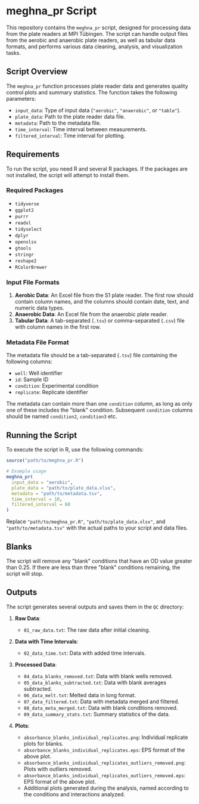 # meghna_pr Script

This repository contains the `meghna_pr` script, designed for processing data from the plate readers at MPI Tübingen. The script can handle output files from the aerobic and anaerobic plate readers, as well as tabular data formats, and performs various data cleaning, analysis, and visualization tasks.

## Script Overview

The `meghna_pr` function processes plate reader data and generates quality control plots and summary statistics. The function takes the following parameters:

- `input_data`: Type of input data (`"aerobic"`, `"anaerobic"`, or `"table"`).
- `plate_data`: Path to the plate reader data file.
- `metadata`: Path to the metadata file.
- `time_interval`: Time interval between measurements.
- `filtered_interval`: Time interval for plotting.

## Requirements

To run the script, you need R and several R packages. If the packages are not installed, the script will attempt to install them.

### Required Packages

- `tidyverse`
- `ggplot2`
- `purrr`
- `readxl`
- `tidyselect`
- `dplyr`
- `openxlsx`
- `gtools`
- `stringr`
- `reshape2`
- `RColorBrewer`

### Input File Formats

1. **Aerobic Data**: An Excel file from the S1 plate reader. The first row should contain column names, and the columns should contain date, text, and numeric data types.
2. **Anaerobic Data**: An Excel file from the anaerobic plate reader.
3. **Tabular Data**: A tab-separated (`.tsv`) or comma-separated (`.csv`) file with column names in the first row.

### Metadata File Format

The metadata file should be a tab-separated (`.tsv`) file containing the following columns:

- `well`: Well identifier
- `id`: Sample ID
- `condition`: Experimental condition
- `replicate`: Replicate identifier

The metadata can contain more than one `condition` column, as long as only one of these includes the "blank" condition. Subsequent `condition` columns should be named `condition2`, `condition3` etc.

## Running the Script

To execute the script in R, use the following commands:

```R
source("path/to/meghna_pr.R")

# Example usage
meghna_pr(
  input_data = "aerobic",
  plate_data = "path/to/plate_data.xlsx",
  metadata = "path/to/metadata.tsv",
  time_interval = 10,
  filtered_interval = 60
)
```

Replace `"path/to/meghna_pr.R"`, `"path/to/plate_data.xlsx"`, and `"path/to/metadata.tsv"` with the actual paths to your script and data files.

## Blanks

The script will remove any "blank" conditions that have an OD value greater than 0.25. If there are less than three "blank" conditions remaining, the script will stop.

## Outputs

The script generates several outputs and saves them in the `QC` directory:

1. **Raw Data**:
   - `01_raw_data.txt`: The raw data after initial cleaning.
   
2. **Data with Time Intervals**:
   - `02_data_time.txt`: Data with added time intervals.
   
3. **Processed Data**:
   - `04_data_blanks_removed.txt`: Data with blank wells removed.
   - `05_data_blanks_subtracted.txt`: Data with blank averages subtracted.
   - `06_data_melt.txt`: Melted data in long format.
   - `07_data_filtered.txt`: Data with metadata merged and filtered.
   - `08_data_meta_merged.txt`: Data with blank conditions removed.
   - `09_data_summary_stats.txt`: Summary statistics of the data.

4. **Plots**:
   - `absorbance_blanks_individual_replicates.png`: Individual replicate plots for blanks.
   - `absorbance_blanks_individual_replicates.eps`: EPS format of the above plot.
   - `absorbance_blanks_individual_replicates_outliers_removed.png`: Plots with outliers removed.
   - `absorbance_blanks_individual_replicates_outliers_removed.eps`: EPS format of the above plot.
   - Additional plots generated during the analysis, named according to the conditions and interactions analyzed.


